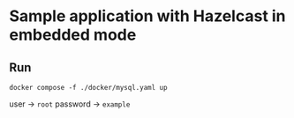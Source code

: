 # Sample application with Hazelcast in embedded mode


## Run

```shell
docker compose -f ./docker/mysql.yaml up
```

user -> `root`
password -> `example`

